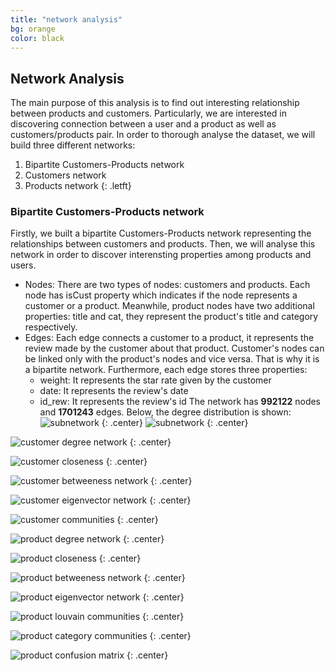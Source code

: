 ```yaml
---
title: "network analysis"
bg: orange
color: black
---
```


## Network Analysis
The main purpose of this analysis is to find out interesting relationship between products and customers. 
Particularly, we are interested in discovering connection between a user and a product as well as customers/products pair. 
In order to thorough analyse the dataset, we will build three different networks:
1. Bipartite Customers-Products network
1. Customers network
1. Products network
{: .letft}
### Bipartite Customers-Products network
Firstly, we built a bipartite Customers-Products network representing the relationships between customers and products. Then, we will analyse this network in order to discover interensting properties among products and users. 
* Nodes: There are two types of nodes: customers and products. Each node has isCust property which indicates if the node represents a customer or a product. Meanwhile, product nodes have two additional properties: title and cat, they represent the product's title and category respectively.
* Edges: Each edge connects a customer to a product, it represents the review made by the customer about that product. Customer's nodes can be linked only with the product's nodes and vice versa. That is why it is a bipartite network. Furthermore, each edge stores three properties:
	* weight: It represents the star rate given by the customer
	* date: It represents the review's date
	* id_rew: It represents the review's id
The network has **992122** nodes and **1701243** edges. Below, the degree distribution is shown:
![subnetwork](https://raw.githubusercontent.com/carmignanivittorio/SocialGraphProject/master/img/CustomerProductDegreeDistribution.png)
{: .center}
![subnetwork](https://raw.githubusercontent.com/carmignanivittorio/SocialGraphProject/master/img/Subnetwork.png)
{: .center}

![customer degree network](https://raw.githubusercontent.com/carmignanivittorio/SocialGraphProject/master/img/CustomerDegreeNetwork.png)
{: .center}

![customer closeness](https://raw.githubusercontent.com/carmignanivittorio/SocialGraphProject/master/img/CustomerClosenessNetwork.png)
{: .center}

![customer betweeness network](https://raw.githubusercontent.com/carmignanivittorio/SocialGraphProject/master/img/CustomerBetweennessNetwork.png)
{: .center}

![customer eigenvector network](https://raw.githubusercontent.com/carmignanivittorio/SocialGraphProject/master/img/CustomerEigenvectorNetwork.png)
{: .center}

![customer communities](https://raw.githubusercontent.com/carmignanivittorio/SocialGraphProject/master/img/CustomerNetworkCommunities.png)
{: .center}

![product degree network](https://raw.githubusercontent.com/carmignanivittorio/SocialGraphProject/master/img/ProductDegreeNetwork.png)
{: .center}

![product closeness](https://raw.githubusercontent.com/carmignanivittorio/SocialGraphProject/master/img/ProductClosenessNetwork.png)
{: .center}

![product betweeness network](https://raw.githubusercontent.com/carmignanivittorio/SocialGraphProject/master/img/ProductBetweennessNetwork.png)
{: .center}

![product eigenvector network](https://raw.githubusercontent.com/carmignanivittorio/SocialGraphProject/master/img/ProductEigenvectorNetwork.png)
{: .center}

![product louvain communities](https://raw.githubusercontent.com/carmignanivittorio/SocialGraphProject/master/img/ProductLouvainCommunities.png)
{: .center}

![product category communities](https://raw.githubusercontent.com/carmignanivittorio/SocialGraphProject/master/img/ProductCategoryCommunities.png)
{: .center}

![product confusion matrix](https://raw.githubusercontent.com/carmignanivittorio/SocialGraphProject/master/img/ProductConfusionMatrix.png)
{: .center}
